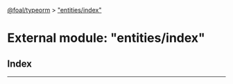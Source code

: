 [@foal/typeorm](../README.md) > ["entities/index"](../modules/_entities_index_.md)

# External module: "entities/index"

## Index

---

